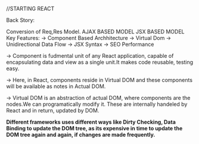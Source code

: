 //STARTING REACT

Back Story:

Conversion of Req,Res Model.
AJAX BASED MODEL
JSX BASED MODEL
Key Features: -> Component Based Archhitecture -> Virtual Dom -> Unidirectional Data Flow -> JSX Syntax -> SEO Performance

-> Component is fudmental unit of any React application, capable of encapsulating data and view as a single unit.It makes code reusable, testing easy.

-> Here, in React, components reside in Virtual DOM and these components will be available as notes in Actual DOM.

-> Virtual DOM is an abstraction of actual DOM, where components are the nodes.We can programatically modify it. These are internally handeled by React and in return, updated by DOM.

**Different frameworks uses different ways like Dirty Checking, Data Binding to update the DOM tree, as its expensive in time to update the DOM tree again and again, if changes are made frequently.**
